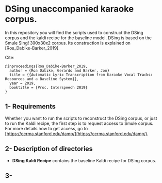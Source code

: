 # DSing unaccompanied karaoke corpus.

In this repository you will find the scripts used to construct the DSing corpus and the kaldi recipe for the baseline model. 
DSing is based on the Smule Sing! 300x30x2 corpus. Its construction is 
explained on [Roa_Dabike-Barker_2019].

Cite:
```
@inproceedings{Roa_Dabike-Barker_2019,  
  author = {Roa Dabike, Gerardo and Barker, Jon}  
  title = {{Automatic Lyric Transcription from Karaoke Vocal Tracks: Resources and a Baseline System}},  
  year = 2019,  
  booktitle = {Proc. Interspeech 2019}  
}
```


## 1- Requirements

Whether you want to run the scripts to reconstruct the DSing corpus, or just to run the Kaldi recipe, 
the first step is to request access to Smule corpus.
For more details how to get access, go to [https://ccrma.stanford.edu/damp/](https://ccrma.stanford.edu/damp/).   

## 2- Description of directories

* **DSing Kaldi Recipe** contains the baseline Kaldi recipe for DSing corpus.


## 3- 